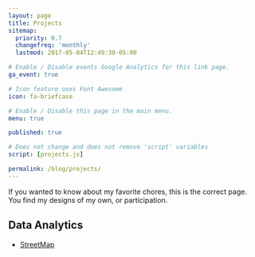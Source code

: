```yaml
---
layout: page
title: Projects
sitemap:
  priority: 0.7
  changefreq: 'monthly'
  lastmod: 2017-05-04T12:49:30-05:00

# Enable / Disable events Google Analytics for this link page.
ga_event: true

# Icon feature uses Font Awesome
icon: fa-briefcase

# Enable / Disable this page in the main menu.
menu: true

published: true

# Does not change and does not remove 'script' variables
script: [projects.js]

permalink: /blog/projects/
---
```


If you wanted to know about my favorite chores, this is the correct page. You find my designs of my own, or participation.


## Data Analytics

+ [StreetMap](https://github.com/rhymeyang/StreetMap)